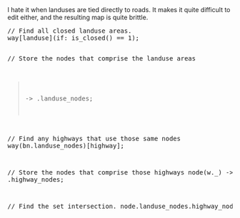 <caption for="landuse">I hate it when landuses are tied directly to roads. It makes it quite difficult to edit either, and the resulting map is quite brittle.</caption>
<pre id="landuse">
// Find all closed landuse areas.
way[landuse](if: is_closed() == 1);

// Store the nodes that comprise the landuse areas
> -> .landuse_nodes;

// Find any highways that use those same nodes
way(bn.landuse_nodes)[highway];

// Store the nodes that comprise those highways
node(w._) -> .highway_nodes;

// Find the set intersection.
node.landuse_nodes.highway_nodes;
</pre>
